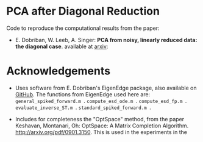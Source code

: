 # PCA after Diagonal Reduction

Code to reproduce the computational results from the paper:

* E. Dobriban, W. Leeb, A. Singer: **PCA from noisy, linearly reduced data: the diagonal case**. available at [arxiv](https://arxiv.org/abs/1611.10333):

# Acknowledgements
* Uses software from E. Dobriban's EigenEdge package, also available on [GitHub](github.com/dobriban/EigenEdge). 
The functions from EigenEdge used here are:
 ```general_spiked_forward.m ```.
 ```compute_esd_ode.m ```.
 ```compute_esd_fp.m ```.
 ```evaluate_inverse_ST.m ```.
 ```standard_spiked_forward.m ```.

* Includes for completeness the "OptSpace" method, from the paper 
Keshavan, Montanari, Oh: OptSpace: A Matrix Completion Algorithm. http://arxiv.org/pdf/0901.3150.
This is used in the experiments in the
